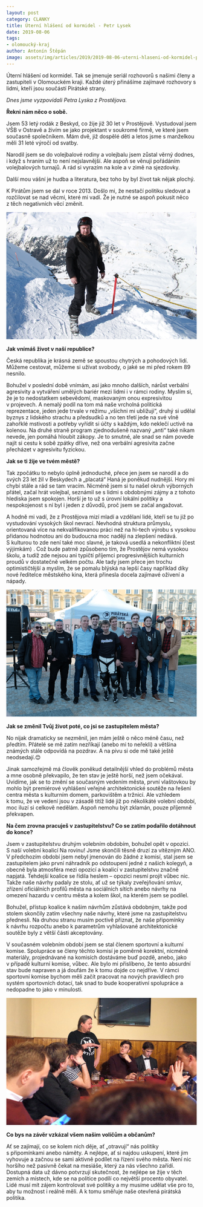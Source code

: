 ```yaml
---
layout: post
category: CLANKY
title: Úterní hlášení od kormidel - Petr Lysek
date: 2019-08-06
tags: 
- olomoucký-kraj
author: Antonín Štěpán
image: assets/img/articles/2019/2019-08-06-uterni-hlaseni-od-kormidel-petr-lysek.jpg  #751x422 pixelu
---
```

Úterní hlášení od kormidel. Tak se jmenuje seriál rozhovorů s našimi členy a zastupiteli v Olomouckém kraji. Každé úterý přinášíme zajímavé rozhovory s lidmi, kteří jsou součástí Pirátské strany.

*Dnes jsme vyzpovídali Petra Lyska z Prostějova.*

**Řekni nám něco o sobě.**

Jsem 53 letý rodák z Beskyd, co žije již 30 let v Prostějově. Vystudoval jsem VŠB v Ostravě a živím se jako projektant v soukromé firmě, ve které jsem současně společníkem. Mám dvě, již dospělé děti a letos jsme s manželkou měli 31 leté výročí od svatby.

Narodil jsem se do volejbalové rodiny a volejbalu jsem zůstal věrný dodnes, i když s hraním už to není nejslavnější. Ale aspoň se věnuji pořádáním volejbalových turnajů. A rád si vyrazím na kole a v zimě na sjezdovky. 

Další mou vášní je hudba a literatura, bez toho by byl život tak nějak plochý. 

K Pirátům jsem se dal v roce 2013. Došlo mi, že nestačí politiku sledovat a rozčilovat se nad věcmi, které mi vadí. Že je nutné se aspoň pokusit něco z těch negativních věcí změnit.

![Petr Lysek](/assets/img/miscellaneous/uterni-hlaseni-od-kormidel-petr-lysek-1.jpg)

**Jak vnímáš život v naší republice?**

Česká republika je krásná země se spoustou chytrých a pohodových lidí. Můžeme cestovat, můžeme si užívat svobody, o jaké se mi před rokem 89 nesnilo.

Bohužel v poslední době vnímám, asi jako mnoho dalších, nárůst verbální agresivity a vytváření umělých bariér mezi lidmi i v rámci rodiny. Myslím si, že je to nedostatkem sebevědomí, maskovaným onou expresivitou v projevech. A nemalý podíl na tom má naše vrcholná politická reprezentace, jeden jede trvale v režimu „všichni mi ubližují“, druhý si udělal byznys z lidského strachu a předsudků a no ten třetí jede na své vlně zahořklé mstivosti a potřeby vyřídit si účty s každým, kdo neklečí uctivě na kolenou. Na druhé straně program zjednodušeně nazvaný „anti“ také nikam nevede, jen pomáhá hloubit zákopy.  Je to smutné, ale snad se nám povede najít si cestu k sobě zpátky dříve, než ona verbální agresivita začne přecházet v agresivitu fyzickou. 

**Jak se ti žije ve tvém městě?**

Tak zpočátku to nebylo úplně jednoduché, přece jen jsem se narodil a do svých 23 let žil v Beskydech a „placatá“ Haná je poněkud nudnější. Hory mi chybí stále a rád se tam vracím. Nicméně jsem si tu našel okruh výborných přátel, začal hrát volejbal, seznámil se s lidmi s obdobnými zájmy a z tohoto hlediska jsem spokojen. Horší je to už s úrovní lokální politiky a nespokojenost s ní byl i jeden z důvodů, proč jsem se začal angažovat. 

A hodně mi vadí, že z Prostějova mizí mladí a vzdělaní lidé, kteří se tu již po vystudování vysokých škol nevrací. Nevhodná struktura průmyslu, orientovaná více na nekvalifikovanou práci než na hi-tech výrobu s vysokou přidanou hodnotou ani do budoucna moc nadějí na zlepšení nedává. S kulturou to zde není také moc slavné, je taková usedlá a nekonfliktní (čest výjimkám) . Což bude patrně způsobeno tím, že Prostějov nemá vysokou školu, a tudíž zde nejsou ani typičtí příjemci progresivnějších kulturních proudů v dostatečně velkém počtu. Ale tady jsem přece jen trochu optimističtější a myslím, že se pomalu blýská na lepší časy například díky nové ředitelce městského kina, která přinesla docela zajímavé oživení a nápady.

![Petr Lysek](/assets/img/miscellaneous/uterni-hlaseni-od-kormidel-petr-lysek-2.jpg)

**Jak se změnil Tvůj život poté, co jsi se zastupitelem města?**

No nijak dramaticky se nezměnil, jen mám ještě o něco méně času, než předtím. Přátelé se mě zatím nezříkají (anebo mi to neřekli) a většina známých stále odpovídá na pozdrav. A na pivu si ode mě také ještě neodsedají.😊 

Jinak samozřejmě má člověk poněkud detailnější vhled do problémů města a mne osobně překvapilo, že ten stav je ještě horší, než jsem očekával. Uvidíme, jak se to změní se současným vedením města, první vlaštovkou by mohlo být premiérové vyhlášení veřejné architektonické soutěže na řešení centra města s kulturním domem, parkovištěm a tržnicí. Ale vzhledem k tomu, že ve vedení jsou v zásadě titíž lidé již po několikáté volební období, moc iluzí si celkově nedělám. Aspoň nemohu být zklamán, pouze příjemně překvapen.

**Na čem zrovna pracuješ v zastupitelstvu? Co se zatím podařilo dotáhnout do konce?**

Jsem v zastupitelstvu druhým volebním obdobím, bohužel opět v opozici. S naší volební koalicí Na rovinu! Jsme skončili těsně druzí za vítězným ANO. V předchozím období jsem nebyl jmenován do žádné z komisí, stal jsem se zastupitelem jako první náhradník po odstoupení jedné z našich kolegyň, a obecně byla atmosféra mezi opozicí a koalicí v zastupitelstvu značně napjatá. Tehdejší koalice se řídila heslem – opozici nesmí projít vůbec nic. Takže naše návrhy padaly ze stolu, ať už se týkaly zveřejňování smluv, zřízení oficiálních profilů města na sociálních sítích anebo návrhy na omezení hazardu v centru města a kolem škol, na kterém jsem se podílel.

Bohužel, přístup koalice k našim návrhům zůstává obdobným, takže pod stolem skončily zatím všechny naše návrhy, které jsme na zastupitelstvu přednesli. Na druhou stranu musím poctivě přiznat, že naše připomínky k návrhu rozpočtu anebo k parametrům vyhlašované architektonické soutěže byly z větší části akceptovány. 

V současném volebním období jsem se stal členem sportovní a kulturní komise. Spolupráce se členy těchto komisí je poměrně korektní, nicméně materiály, projednávané na komisích dostáváme buď pozdě, anebo, jako v případě kulturní komise, vůbec. Ale bylo mi přislíbeno, že tento absurdní stav bude napraven a já doufám že k tomu dojde co nejdříve. V rámci sportovní komise bychom měli začít pracovat na nových pravidlech pro systém sportovních dotací, tak snad to bude kooperativní spolupráce a nedopadne to jako v minulosti.

![Petr Lysek](/assets/img/miscellaneous/uterni-hlaseni-od-kormidel-petr-lysek-3.jpg)

**Co bys na závěr vzkázal všem našim voličům a občanům?**

Ať se zajímají, co se kolem nich děje, ať „otravují“ nás politiky s připomínkami anebo náměty. A nejlépe, ať si najdou uskupení, které jim vyhovuje a začnou se sami aktivně podílet na řízení svého města. Není nic horšího než pasivně čekat na mesiáše, který za nás všechno zařídí. Dostupná data už dávno potvrzují skutečnost, že nejlépe se žije v těch zemích a místech, kde se na politice podílí co největší procento obyvatel. Lidé musí mít zájem kontrolovat své politiky a my musíme udělat vše pro to, aby tu možnost i reálně měli. A k tomu směřuje naše otevřená pirátská politika. 